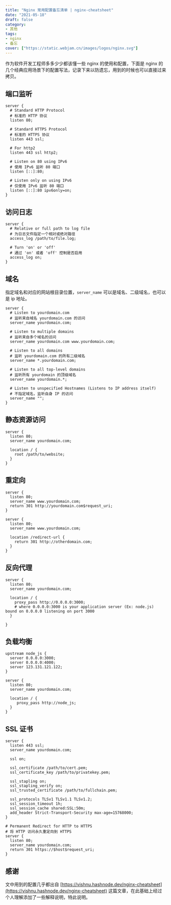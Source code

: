 ```yaml
---
title: "Nginx 常用配置备忘清单 | nginx-cheatsheet"
date: "2021-05-18"
draft: false
category:
- 其他
tags:
- nginx
- 备忘
cover: ["https://static.webjam.cn/images/logos/nginx.svg"]
---
```


作为软件开发工程师多多少少都该懂一些 nginx 的使用和配置，下面是 nginx 的几个经典应用场景下的配置写法，记录下来以防遗忘，用到的时候也可以直接过来拷贝。




## 端口监听

```nginx
server {
  # Standard HTTP Protocol
  # 标准的 HTTP 协议
  listen 80;

  # Standard HTTPS Protocol
  # 标准的 HTTPS 协议
  listen 443 ssl;

  # For http2
  listen 443 ssl http2;

  # Listen on 80 using IPv6
  # 使用 IPv6 监听 80 端口
  listen [::]:80;

  # Listen only on using IPv6
  # 仅使用 IPv6 监听 80 端口
  listen [::]:80 ipv6only=on;
}
```


## 访问日志

```nginx
server {
  # Relative or full path to log file
  # 为日志文件指定一个相对或绝对路径
  access_log /path/to/file.log;

  # Turn 'on' or 'off'
  # 通过 'on' 或者 'off' 控制是否启用
  access_log on;
}
```

## 域名

指定域名和对应的网站根目录位置，`server_name` 可以是域名、二级域名，也可以是 ip 地址。

```nginx
server {
  # Listen to yourdomain.com
  # 监听来自域名 yourdomain.com 的访问
  server_name yourdomain.com;

  # Listen to multiple domains
  # 监听来自多个域名的访问
  server_name yourdomain.com www.yourdomain.com;

  # Listen to all domains
  # 监听 yourdomain.com 的所有二级域名
  server_name *.yourdomain.com;

  # Listen to all top-level domains
  # 监听所有 yourdomain 的顶级域名
  server_name yourdomain.*;

  # Listen to unspecified Hostnames (Listens to IP address itself)
  # 不指定域名，监听自身 IP 的访问
  server_name "";
}
```

## 静态资源访问

```nginx
server {
  listen 80;
  server_name yourdomain.com;

  location / {
    root /path/to/website;
  } 
}
```

## 重定向

```nginx
server {
  listen 80;
  server_name www.yourdomain.com;
  return 301 http://yourdomain.com$request_uri;
}
```

```nginx
server {
  listen 80;
  server_name www.yourdomain.com;

  location /redirect-url {
    return 301 http://otherdomain.com;
  }
}
```

## 反向代理

```nginx
server {
  listen 80;
  server_name yourdomain.com;

  location / {
    proxy_pass http://0.0.0.0:3000;
    # where 0.0.0.0:3000 is your application server (Ex: node.js) bound on 0.0.0.0 listening on port 3000
  }

}
```

## 负载均衡

```nginx
upstream node_js {
  server 0.0.0.0:3000;
  server 0.0.0.0:4000;
  server 123.131.121.122;
}

server {
  listen 80;
  server_name yourdomain.com;

  location / {
     proxy_pass http://node_js;
  }
}
```

## SSL 证书

```nginx
server {
  listen 443 ssl;
  server_name yourdomain.com;

  ssl on;

  ssl_certificate /path/to/cert.pem;
  ssl_certificate_key /path/to/privatekey.pem;

  ssl_stapling on;
  ssl_stapling_verify on;
  ssl_trusted_certificate /path/to/fullchain.pem;

  ssl_protocols TLSv1 TLSv1.1 TLSv1.2;
  ssl_session_timeout 1h;
  ssl_session_cache shared:SSL:50m;
  add_header Strict-Transport-Security max-age=15768000;
}

# Permanent Redirect for HTTP to HTTPS
# 将 HTTP 访问永久重定向到 HTTPS
server {
  listen 80;
  server_name yourdomain.com;
  return 301 https://$host$request_uri;
}
```

## 感谢

文中用到的配置几乎都出自 [https://vishnu.hashnode.dev/nginx-cheatsheet](https://vishnu.hashnode.dev/nginx-cheatsheet) 这篇文章，在此基础上经过个人理解添加了一些解释说明，特此说明。